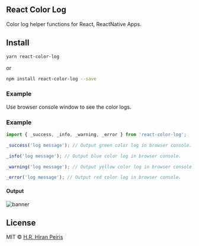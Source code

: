 ## React Color Log
Color log helper functions for React, ReactNative Apps.

## Install
```sh
yarn react-color-log
```
or
```sh
npm install react-color-log --save

```

### Example
Use browser console window to see the color logs.

### Example

```js
import { _success, _info, _warning, _error } from 'react-color-log';

_success('log message'); // Output green color log in browser console.

_info('log message'); // Output blue color log in browser console.

_warning('log message'); // Output yellow color log in browser console.

_error('log message'); // Output red color log in browser console.

```


#### Output
![banner](https://)


## License

MIT © [H.R. Hiran Peiris](hiranpeiris.sl@gmail.com)
